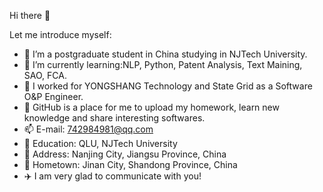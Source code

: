  Hi there 👋

Let me introduce myself:

- 👏 I’m a postgraduate student in China studying in NJTech University. 
- 🌱 I’m currently learning:NLP, Python, Patent Analysis, Text Maining, SAO, FCA.
- 👯 I worked for YONGSHANG Technology and State Grid as a Software O&P Engineer.
- 🤔 GitHub is a place for me to upload my homework, learn new knowledge and share interesting softwares.
- 📫 E-mail: 742984981@qq.com
- 📘 Education: QLU, NJTech University
- 📲 Address: Nanjing City, Jiangsu Province, China
- 🌇 Hometown: Jinan City, Shandong Province, China
- ✈️ I am very glad to communicate with you!
